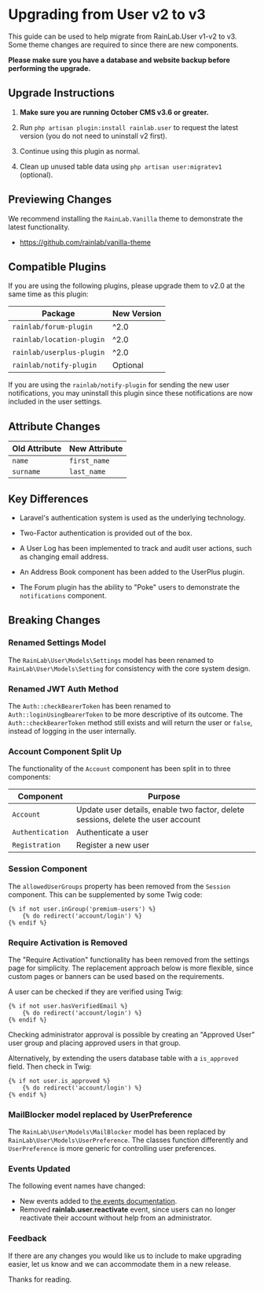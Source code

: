 # Upgrading from User v2 to v3

This guide can be used to help migrate from RainLab.User v1-v2 to v3. Some theme changes are required to since there are new components.

**Please make sure you have a database and website backup before performing the upgrade.**

## Upgrade Instructions

1. **Make sure you are running October CMS v3.6 or greater.**

1. Run `php artisan plugin:install rainlab.user` to request the latest version (you do not need to uninstall v2 first).

1. Continue using this plugin as normal.

1. Clean up unused table data using `php artisan user:migratev1` (optional).

## Previewing Changes

We recommend installing the `RainLab.Vanilla` theme to demonstrate the latest functionality.

- https://github.com/rainlab/vanilla-theme

## Compatible Plugins

If you are using the following plugins, please upgrade them to v2.0 at the same time as this plugin:

Package | New Version
------- | -----------
`rainlab/forum-plugin` | ^2.0
`rainlab/location-plugin` | ^2.0
`rainlab/userplus-plugin` | ^2.0
`rainlab/notify-plugin` | Optional

If you are using the `rainlab/notify-plugin` for sending the new user notifications, you may uninstall this plugin since these notifications are now included in the user settings.

## Attribute Changes

Old Attribute | New Attribute
------------- | -------------
`name`        | `first_name`
`surname`     | `last_name`

## Key Differences

- Laravel's authentication system is used as the underlying technology.

- Two-Factor authentication is provided out of the box.

- A User Log has been implemented to track and audit user actions, such as changing email address.

- An Address Book component has been added to the UserPlus plugin.

- The Forum plugin has the ability to "Poke" users to demonstrate the `notifications` component.

## Breaking Changes

### Renamed Settings Model

The `RainLab\User\Models\Settings` model has been renamed to `RainLab\User\Models\Setting` for consistency with the core system design.

### Renamed JWT Auth Method

The `Auth::checkBearerToken` has been renamed to `Auth::loginUsingBearerToken` to be more descriptive of its outcome. The `Auth::checkBearerToken` method still exists and will return the user or `false`, instead of logging in the user internally.

### Account Component Split Up

The functionality of the `Account` component has been split in to three components:

Component | Purpose
--------- | ---------
`Account` | Update user details, enable two factor, delete sessions, delete the user account
`Authentication` | Authenticate a user
`Registration` | Register a new user

### Session Component

The `allowedUserGroups` property has been removed from the `Session` component. This can be supplemented by some Twig code:

```twig
{% if not user.inGroup('premium-users') %}
    {% do redirect('account/login') %}
{% endif %}
```

### Require Activation is Removed

The "Require Activation" functionality has been removed from the settings page for simplicity. The replacement approach below is more flexible, since custom pages or banners can be used based on the requirements.

A user can be checked if they are verified using Twig:

```twig
{% if not user.hasVerifiedEmail %}
    {% do redirect('account/login') %}
{% endif %}
```

Checking administrator approval is possible by creating an "Approved User" user group and placing approved users in that group.

Alternatively, by extending the users database table with a `is_approved` field. Then check in Twig:

```twig
{% if not user.is_approved %}
    {% do redirect('account/login') %}
{% endif %}
```

### MailBlocker model replaced by UserPreference

The `RainLab\User\Models\MailBlocker` model has been replaced by `RainLab\User\Models\UserPreference`. The classes function differently and `UserPreference` is more generic for controlling user preferences.

### Events Updated

The following event names have changed:

- New events added to [the events documentation](./docs/events.md).
- Removed **rainlab.user.reactivate** event, since users can no longer reactivate their account without help from an administrator.

### Feedback

If there are any changes you would like us to include to make upgrading easier, let us know and we can accommodate them in a new release.

Thanks for reading.
